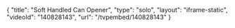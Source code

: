 {
    "title": "Soft Handled Can Opener",
    "type": "solo",
    "layout": "iframe-static",
    "videoId": "140828143",
    "url": "\/tvpembed\/140828143"
}